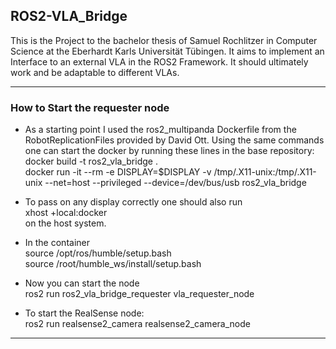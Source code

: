 ## ROS2-VLA_Bridge
This is the Project to the bachelor thesis of Samuel Rochlitzer in Computer Science at the Eberhardt Karls Universität Tübingen. It aims to implement an Interface to an external VLA in the ROS2 Framework. It should ultimately work and be adaptable to different VLAs.

---

### How to Start the requester node

* As a starting point I used the ros2_multipanda Dockerfile from the RobotReplicationFiles provided by David Ott. Using the same commands one can start the docker by running these lines in the base repository:  
docker build -t ros2_vla_bridge .  
docker run -it --rm -e DISPLAY=$DISPLAY -v /tmp/.X11-unix:/tmp/.X11-unix --net=host --privileged --device=/dev/bus/usb ros2_vla_bridge  

* To pass on any display correctly one should also run  
xhost +local:docker  
on the host system.

* In the container  
source /opt/ros/humble/setup.bash  
source /root/humble_ws/install/setup.bash

* Now you can start the node  
ros2 run ros2_vla_bridge_requester vla_requester_node  

* To start the RealSense node:  
ros2 run realsense2_camera realsense2_camera_node

---

